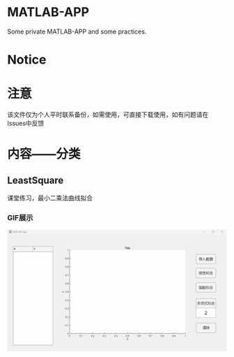 # MATLAB-APP
Some private MATLAB-APP and some practices.

# Notice

# 注意
该文件仅为个人平时联系备份，如需使用，可直接下载使用，如有问题请在Issues中反馈

# 内容——分类
## LeastSquare
课堂练习，最小二乘法曲线拟合

### GIF展示
![简单展示](https://github.com/RESTART1230/MATLAB-APP/blob/main/%E7%AE%80%E5%8D%95%E5%B1%95%E7%A4%BA.gif?raw=true)

